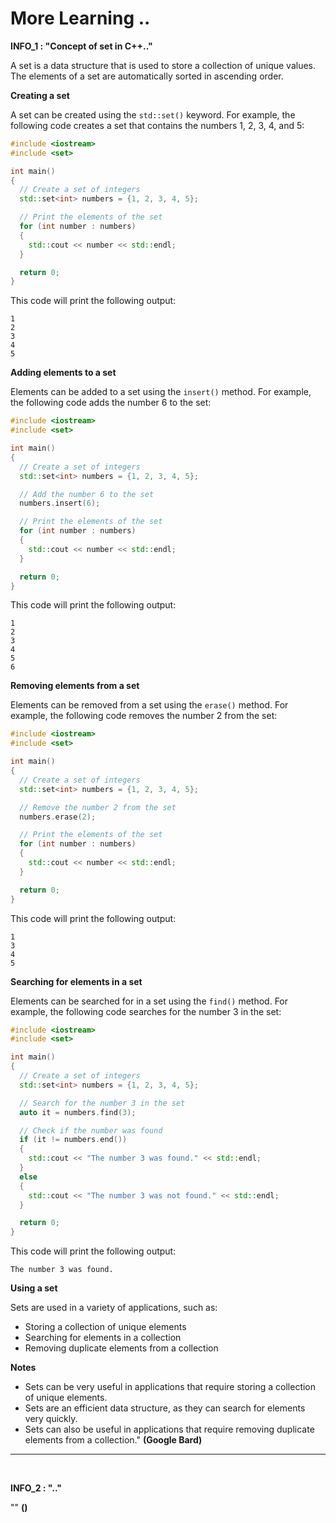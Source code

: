 # More Learning ..

**INFO_1 : "Concept of set in C++.."**

A set is a data structure that is used to store a collection of unique values. The elements of a set are automatically sorted in ascending order.

**Creating a set**

A set can be created using the `std::set()` keyword. For example, the following code creates a set that contains the numbers 1, 2, 3, 4, and 5:

```c++
#include <iostream>
#include <set>

int main()
{
  // Create a set of integers
  std::set<int> numbers = {1, 2, 3, 4, 5};

  // Print the elements of the set
  for (int number : numbers)
  {
    std::cout << number << std::endl;
  }

  return 0;
}
```

This code will print the following output:

```
1
2
3
4
5
```

**Adding elements to a set**

Elements can be added to a set using the `insert()` method. For example, the following code adds the number 6 to the set:

```c++
#include <iostream>
#include <set>

int main()
{
  // Create a set of integers
  std::set<int> numbers = {1, 2, 3, 4, 5};

  // Add the number 6 to the set
  numbers.insert(6);

  // Print the elements of the set
  for (int number : numbers)
  {
    std::cout << number << std::endl;
  }

  return 0;
}
```

This code will print the following output:

```
1
2
3
4
5
6
```

**Removing elements from a set**

Elements can be removed from a set using the `erase()` method. For example, the following code removes the number 2 from the set:

```c++
#include <iostream>
#include <set>

int main()
{
  // Create a set of integers
  std::set<int> numbers = {1, 2, 3, 4, 5};

  // Remove the number 2 from the set
  numbers.erase(2);

  // Print the elements of the set
  for (int number : numbers)
  {
    std::cout << number << std::endl;
  }

  return 0;
}
```

This code will print the following output:

```
1
3
4
5
```

**Searching for elements in a set**

Elements can be searched for in a set using the `find()` method. For example, the following code searches for the number 3 in the set:

```c++
#include <iostream>
#include <set>

int main()
{
  // Create a set of integers
  std::set<int> numbers = {1, 2, 3, 4, 5};

  // Search for the number 3 in the set
  auto it = numbers.find(3);

  // Check if the number was found
  if (it != numbers.end())
  {
    std::cout << "The number 3 was found." << std::endl;
  }
  else
  {
    std::cout << "The number 3 was not found." << std::endl;
  }

  return 0;
}
```

This code will print the following output:

```
The number 3 was found.
```

**Using a set**

Sets are used in a variety of applications, such as:

- Storing a collection of unique elements
- Searching for elements in a collection
- Removing duplicate elements from a collection

**Notes**

- Sets can be very useful in applications that require storing a collection of unique elements.
- Sets are an efficient data structure, as they can search for elements very quickly.
- Sets can also be useful in applications that require removing duplicate elements from a collection." **(Google Bard)**

---

<br>

**INFO_2 : ".."**

"" **()**
